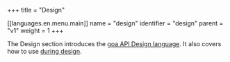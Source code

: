 +++
title = "Design"

[[languages.en.menu.main]]
name = "design"
identifier = "design"
parent = "v1"
weight = 1
+++

The Design section introduces the <a href="overview">goa API Design language</a>.
It also covers how to use <a href="swagger"> during design</a>.
